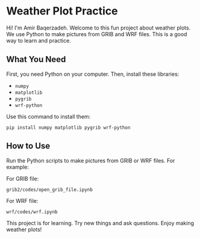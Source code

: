 # Weather Plot Practice

Hi! I'm Amir Baqerzadeh. Welcome to this fun project about weather plots. We use Python to make pictures from GRIB and WRF files. This is a good way to learn and practice.

## What You Need

First, you need Python on your computer. Then, install these libraries:

- `numpy`
- `matplotlib`
- `pygrib`
- `wrf-python`

Use this command to install them:

```
pip install numpy matplotlib pygrib wrf-python
```

## How to Use

Run the Python scripts to make pictures from GRIB or WRF files. For example:

For GRIB file:

```
grib2/codes/open_grib_file.ipynb
```

For WRF file:

```
wrf/codes/wrf.ipynb
```



This project is for learning. Try new things and ask questions. Enjoy making weather plots!
